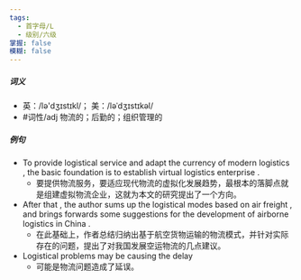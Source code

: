 ```yaml
---
tags:
  - 首字母/L
  - 级别/六级
掌握: false
模糊: false
---
```

##### 词义
- 英：/lə'dʒɪstɪkl/； 美：/ləˈdʒɪstɪkəl/
- #词性/adj  物流的；后勤的；组织管理的
##### 例句
- To provide logistical service and adapt the currency of modern logistics , the basic foundation is to establish virtual logistics enterprise .
	- 要提供物流服务，要适应现代物流的虚拟化发展趋势，最根本的落脚点就是组建虚拟物流企业，这就为本文的研究提出了一个方向。
- After that , the author sums up the logistical modes based on air freight , and brings forwards some suggestions for the development of airborne logistics in China .
	- 在此基础上，作者总结归纳出基于航空货物运输的物流模式，并针对实际存在的问题，提出了对我国发展空运物流的几点建议。
- Logistical problems may be causing the delay
	- 可能是物流问题造成了延误。
